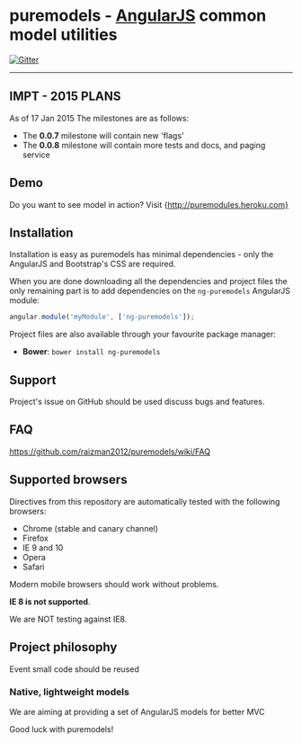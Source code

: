 # puremodels - [AngularJS](http://angularjs.org/) common model utilities

[![Gitter](https://badges.gitter.im/Join%20Chat.svg)](https://gitter.im/raizman2012/puremodels?utm_source=badge&utm_medium=badge&utm_campaign=pr-badge&utm_content=badge)

***

## IMPT - 2015 PLANS

As of 17 Jan 2015 The milestones are as follows:

* The **0.0.7** milestone will contain new 'flags'
* The **0.0.8** milestone will contain more tests and docs, and paging service

## Demo

Do you want to see model in action? Visit {http://puremodules.heroku.com}

## Installation

Installation is easy as puremodels has minimal dependencies - only the AngularJS and Bootstrap's CSS are required.

When you are done downloading all the dependencies and project files the only remaining part is to add dependencies on the `ng-puremodels` AngularJS module:

```javascript
angular.module('myModule', ['ng-puremodels']);
```

Project files are also available through your favourite package manager:
* **Bower**: `bower install ng-puremodels`

## Support

Project's issue on GitHub should be used discuss bugs and features.

## FAQ

https://github.com/raizman2012/puremodels/wiki/FAQ

## Supported browsers

Directives from this repository are automatically tested with the following browsers:
* Chrome (stable and canary channel)
* Firefox
* IE 9 and 10
* Opera
* Safari

Modern mobile browsers should work without problems.

**IE 8 is not supported**.

We are  NOT  testing against IE8.

## Project philosophy
Event small code should be reused

### Native, lightweight models

We are aiming at providing a set of AngularJS models for better MVC

Good luck with puremodels!
